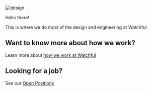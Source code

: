 
![design](https://github.com/user-attachments/assets/f949203e-62e8-44b7-93c4-eecdb3af82b4)

Hello there!

This is where we do most of the design and engineering at Watchful

## Want to know more about how we work?
Learn more about [how we work at Watchful](https://watchful.co.nz/careers)

## Looking for a job?
See our [Open Positions](https://watchful-updates.notion.site/Open-Positions-1344af3bfac08021be1ef3965e2da7f8?pvs=4)



